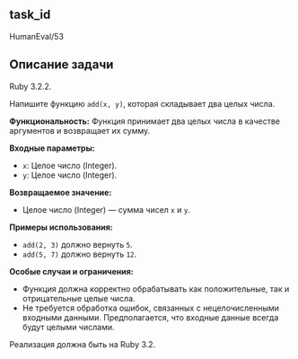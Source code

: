 ## task_id
HumanEval/53

## Описание задачи
Ruby 3.2.2.

Напишите функцию `add(x, y)`, которая складывает два целых числа.

**Функциональность:** Функция принимает два целых числа в качестве аргументов и возвращает их сумму.

**Входные параметры:**

* `x`: Целое число (Integer).
* `y`: Целое число (Integer).

**Возвращаемое значение:**

* Целое число (Integer) — сумма чисел `x` и `y`.

**Примеры использования:**

* `add(2, 3)`  должно вернуть `5`.
* `add(5, 7)` должно вернуть `12`.


**Особые случаи и ограничения:**

* Функция должна корректно обрабатывать как положительные, так и отрицательные целые числа.
* Не требуется обработка ошибок, связанных с нецелочисленными входными данными.  Предполагается, что входные данные всегда будут целыми числами.


Реализация должна быть на Ruby 3.2.

